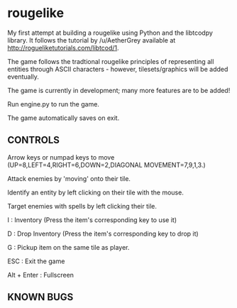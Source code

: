 # rougelike
My first attempt at building a rougelike using Python and the libtcodpy library.
It follows the tutorial by /u/AetherGrey available at http://rogueliketutorials.com/libtcod/1.

The game follows the tradtional rougelike principles of representing all entities through ASCII characters - however, tilesets/graphics will be added eventually.

The game is currently in development; many more features are to be added!

Run engine.py to run the game.

The game automatically saves on exit.

CONTROLS
----------------------------------------
Arrow keys or numpad keys to move (UP=8,LEFT=4,RIGHT=6,DOWN=2,DIAGONAL MOVEMENT=7,9,1,3.)

Attack enemies by 'moving' onto their tile.

Identify an entity by left clicking on their tile with the mouse.

Target enemies with spells by left clicking their tile.

I : Inventory (Press the item's corresponding key to use it)

D : Drop Inventory (Press the item's corresponding key to drop it)

G : Pickup item on the same tile as player.

ESC : Exit the game

Alt + Enter : Fullscreen

KNOWN BUGS
----------------------------------------




